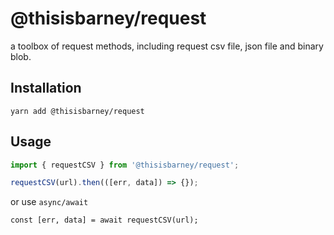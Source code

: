 # @thisisbarney/request

a toolbox of request methods, including request csv file, json file and binary blob.

## Installation

```shell
yarn add @thisisbarney/request
```

## Usage

```javascript
import { requestCSV } from '@thisisbarney/request';

requestCSV(url).then(([err, data]) => {});
```

or use `async/await`

```ecmascript 6
const [err, data] = await requestCSV(url);
```

